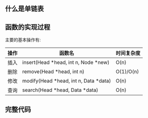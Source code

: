 ## 什么是单链表

## 函数的实现过程

主要的基本操作有:

| 操作   | 函数名                                   | 时间复杂度     |
| ---- | ------------------------------------- | --------- |
| 插入   | insert(Head *head, int n, Node *new)  | O(n)      |
| 删除   | remove(Head *head, int n)             | O(1)/O(n) |
| 修改   | modify(Head *head, int n, Data *data) | O(n)      |
| 查询   | search(Head *head, Data *data)             | O(n)      |

## 完整代码
